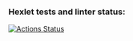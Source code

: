 ### Hexlet tests and linter status:
[![Actions Status](https://github.com/Nalekseev-12/devops-for-programmers-project-74/workflows/hexlet-check/badge.svg)](https://github.com/Nalekseev-12/devops-for-programmers-project-74/actions)
